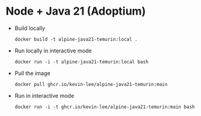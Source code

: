 # Node + Java 21 (Adoptium)

* Build locally
  ```shell
  docker build -t alpine-java21-temurin:local .
  ```

* Run locally in interactive mode
  ```shell
  docker run -i -t alpine-java21-temurin:local bash
  ```

* Pull the image
  ```shell
  docker pull ghcr.io/kevin-lee/alpine-java21-temurin:main
  ```

* Run in interactive mode
  ```shell
  docker run -i -t ghcr.io/kevin-lee/alpine-java21-temurin:main bash
  ```
